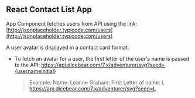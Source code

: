 ## React Contact List App

App Component fetches users from API using the link: [http://jsonplaceholder.typicode.com/users](http://jsonplaceholder.typicode.com/users)

A user avatar is displayed in a contact card format.

* To fetch an avatar for a user, the first letter of the user's name is passed to the API: https://api.dicebear.com/7.x/adventurer/svg?seed={usernameInitial}

	> Example: 
	> Name: Leanne Graham; First Letter of name: L
		https://api.dicebear.com/7.x/adventurer/svg?seed=L
